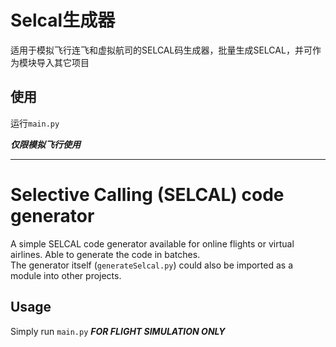 # Selcal生成器
适用于模拟飞行连飞和虚拟航司的SELCAL码生成器，批量生成SELCAL，并可作为模块导入其它项目
## 使用
运行`main.py`</br>

__*仅限模拟飞行使用*__

---
# Selective Calling (SELCAL) code generator
A simple SELCAL code generator available for online flights or virtual airlines. Able to generate the code in batches.</br>
The generator itself (`generateSelcal.py`) could also be imported as a module into other projects.
## Usage
Simply run `main.py`
__*FOR FLIGHT SIMULATION ONLY*__
